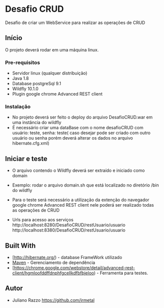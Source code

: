 # Desafio CRUD

Desafio de criar um WebService para realizar as operações de CRUD

## Início

O projeto deverá rodar em uma máquina linux.

### Pre-requisitos

- Servidor linux (qualquer distribuição)
- Java 1.8
- Database postgreSql 9.1
- Wildfly 10.1.0
- Plugin google chrome Advanced REST client

### Instalação

- No projeto deverá ser feito o deploy do arquivo DesafioCRUD.war em uma instância do wildfly
- É necessário criar uma dataBase com o nome desafioCRUD com usuário: teste, senha: teste( caso desejar pode ser criado com outro usuário ou senha porém deverá alterar os dados no arquivo hibernate.cfg.xml)


## Iniciar e teste

- O arquivo contendo o Wildfly deverá ser extraído e iniciado como domain
- Exemplo: rodar o arquivo domain.sh que está localizado no diretório /bin do wildfly 

- Para o teste será necessário a utilização da extenção do navegador google chrome Advanced REST client nele poderá ser realizado todas as operações de CRUD
- Urls para acesso aos serviços http://localhost:8280/DesafioCRUD/restUsuario/usuario http://localhost:8380/DesafioCRUD/restUsuario/usuario


## Built With

* [http://hibernate.org/) - database FrameWork utilizado
* [Maven](https://maven.apache.org/) - Gerenciamento de dependência
* [https://chrome.google.com/webstore/detail/advanced-rest-client/hgmloofddffdnphfgcellkdfbfbjeloo) - Ferramenta para testes.


## Autor
 - Juliano Razzo  https://github.com/jrmetal
